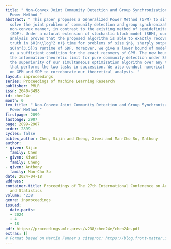 ```yaml
---
title: " Non-Convex Joint Community Detection and Group Synchronization via Generalized
  Power Method "
abstract: " This paper proposes a Generalized Power Method (GPM) to simultaneously
  solve the joint problem of community detection and group synchronization in a direct
  non-convex manner, in contrast to the existing method of semidefinite programming
  (SDP). Under a natural extension of stochastic block model (SBM), our theoretical
  analysis proves that the proposed algorithm is able to exactly recover the ground
  truth in $O(n\\log^2 n)$ time for problems of size $n$, sharply outperforming the
  $O(n^{3.5})$ runtime of SDP. Moreover, we give a lower bound of model parameters
  as a sufficient condition for the exact recovery of GPM. The new bound breaches
  the information-theoretic limit for pure community detection under SBM, thus demonstrating
  the superiority of our simultaneous optimization algorithm over any two-stage method
  that performs the two tasks in succession. We also conduct numerical experiments
  on GPM and SDP to corroborate our theoretical analysis. "
layout: inproceedings
series: Proceedings of Machine Learning Research
publisher: PMLR
issn: 2640-3498
id: chen24e
month: 0
tex_title: " Non-Convex Joint Community Detection and Group Synchronization via Generalized
  Power Method "
firstpage: 2899
lastpage: 2907
page: 2899-2907
order: 2899
cycles: false
bibtex_author: Chen, Sijin and Cheng, Xiwei and Man-Cho So, Anthony
author:
- given: Sijin
  family: Chen
- given: Xiwei
  family: Cheng
- given: Anthony
  family: Man-Cho So
date: 2024-04-18
address:
container-title: Proceedings of The 27th International Conference on Artificial Intelligence
  and Statistics
volume: '238'
genre: inproceedings
issued:
  date-parts:
  - 2024
  - 4
  - 18
pdf: https://proceedings.mlr.press/v238/chen24e/chen24e.pdf
extras: []
# Format based on Martin Fenner's citeproc: https://blog.front-matter.io/posts/citeproc-yaml-for-bibliographies/
---
```

